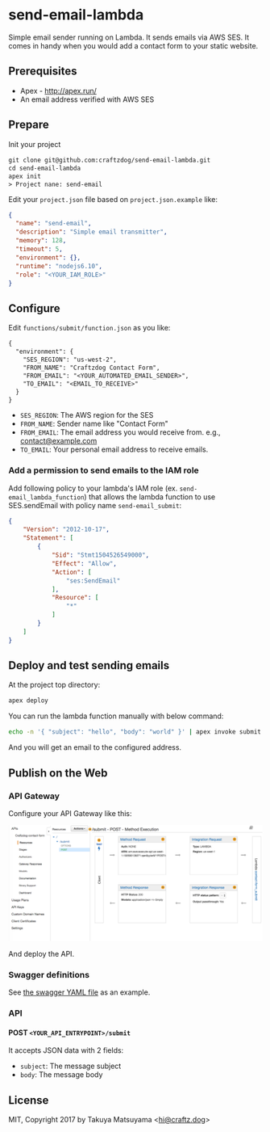 # send-email-lambda

Simple email sender running on Lambda.
It sends emails via AWS SES.
It comes in handy when you would add a contact form to your static website.

## Prerequisites

 * Apex - http://apex.run/
 * An email address verified with AWS SES

## Prepare

Init your project

```
git clone git@github.com:craftzdog/send-email-lambda.git
cd send-email-lambda
apex init
> Project nane: send-email
```

Edit your `project.json` file based on `project.json.example` like:

```json
{
  "name": "send-email",
  "description": "Simple email transmitter",
  "memory": 128,
  "timeout": 5,
  "environment": {},
  "runtime": "nodejs6.10",
  "role": "<YOUR_IAM_ROLE>"
}
```

## Configure

Edit `functions/submit/function.json` as you like:

```
{
  "environment": {
    "SES_REGION": "us-west-2",
    "FROM_NAME": "Craftzdog Contact Form",
    "FROM_EMAIL": "<YOUR_AUTOMATED_EMAIL_SENDER>",
    "TO_EMAIL": "<EMAIL_TO_RECEIVE>"
  }
}
```

 * `SES_REGION`: The AWS region for the SES
 * `FROM_NAME`: Sender name like "Contact Form"
 * `FROM_EMAIL`: The email address you would receive from. e.g., contact@example.com
 * `TO_EMAIL`: Your personal email address to receive emails.

### Add a permission to send emails to the IAM role

Add following policy to your lambda's IAM role (ex. `send-email_lambda_function`) that allows the lambda function to use SES.sendEmail with policy name `send-email_submit`:

```json
{
    "Version": "2012-10-17",
    "Statement": [
        {
            "Sid": "Stmt1504526549000",
            "Effect": "Allow",
            "Action": [
                "ses:SendEmail"
            ],
            "Resource": [
                "*"
            ]
        }
    ]
}
```

## Deploy and test sending emails

At the project top directory:

```sh
apex deploy
```

You can run the lambda function manually with below command:

```sh
echo -n '{ "subject": "hello", "body": "world" }' | apex invoke submit
```

And you will get an email to the configured address.

## Publish on the Web

### API Gateway

Configure your API Gateway like this:

![API Gateway](./_images/api_gateway.png)

And deploy the API.

### Swagger definitions

See [the swagger YAML file](/send-email-swagger.yaml) as an example.

### API

#### POST `<YOUR_API_ENTRYPOINT>/submit`

It accepts JSON data with 2 fields:

 * `subject`: The message subject
 * `body`: The message body

## License

MIT, Copyright 2017 by Takuya Matsuyama &lt;hi@craftz.dog&gt;
